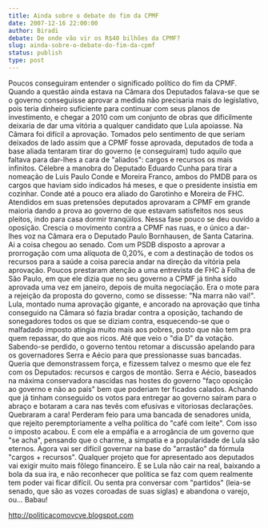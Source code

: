 ```yaml
---
title: Ainda sobre o debate do fim da CPMF
date: 2007-12-16 22:00:00
author: Biradi
debate: De onde vão vir os R$40 bilhões da CPMF?
slug: ainda-sobre-o-debate-do-fim-da-cpmf
status: publish 
type: post
---
```


Poucos conseguiram entender o significado político do fim da CPMF. Quando a questão ainda estava na Câmara dos Deputados falava-se que se o governo conseguisse aprovar a medida não precisaria mais do legislativo, pois teria dinheiro suficiente para continuar com seus planos de investimento, e chegar a 2010 com um conjunto de obras que dificilmente deixaria de dar uma vitória a qualquer candidato que Lula apoiasse. Na Câmara foi difícil a aprovação. Tomados pelo sentimento de que seriam deixados de lado assim que a CPMF fosse aprovada, deputados de toda a base aliada tentaram tirar do governo (e conseguiram) tudo aquilo que faltava para dar-lhes a cara de "aliados": cargos e recursos os mais infinitos. Célebre a manobra do Deputado Eduardo Cunha para tirar a nomeação de Luis Paulo Conde e Moreira Franco, ambos do PMDB para os cargos que haviam sido indicados há meses, e que o presidente insistia em cozinhar. Conde até a pouco era aliado do Garotinho e Moreira de FHC. Atendidos em suas pretensões deputados aprovaram a CPMF em grande maioria dando a prova ao governo de que estavam satisfeitos nos seus pleitos, indo para casa dormir tranqüilos. Nessa fase pouco se deu ouvido a oposição. Crescia o movimento contra a CPMF nas ruas, e o único a dar-lhes voz na Câmara era o Deputado Paulo Bornhausen, de Santa Catarina. Ai a coisa chegou ao senado. Com um PSDB disposto a aprovar a prorrogação com uma alíquota de 0,20%, e com a destinação de todos os recursos para a saúde a coisa parecia andar na direção da vitória pela aprovação. Poucos prestaram atenção a uma entrevista de FHC à Folha de São Paulo, em que ele dizia que no seu governo a CPMF já tinha sido aprovada uma vez em janeiro, depois de muita negociação. Era o mote para a rejeição da proposta do governo, como se dissesse: "Na marra não vai!". Lula, montado numa aprovação gigante, e ancorado na aprovação que tinha conseguido na Câmara só fazia bradar contra a oposição, tachando de sonegadores todos os que se diziam contra, esquecendo-se que o malfadado imposto atingia muito mais aos pobres, posto que não tem pra quem repassar, do que aos ricos. Até que veio o "dia D" da votação. Sabendo-se perdido, o governo tentou retomar a discussão apelando para os governadores Serra e Aécio para que pressionasse suas bancadas. Queria que demonstrassem força, e fizessem talvez o mesmo que ele fez com os Deputados: recursos e cargos de montão. Serra e Aécio, baseados na máxima conservadora nascidas nas hostes do governo "faço oposição ao governo e não ao país" bem que poderiam ter ficados calados. Achando que já tinham conseguido os votos para entregar ao governo saíram para o abraço e botaram a cara nas tevês com efusivas e vitoriosas declarações. Quebraram a cara! Perderam feio para uma bancada de senadores unida, que rejeito peremptoriamente a velha política do "café com leite". Com isso o imposto acabou. E com ele a empáfia e a arrogância de um governo que "se acha", pensando que o charme, a simpatia e a popularidade de Lula são eternos. Agora vai ser difícil governar na base do "arrastão" da fórmula "cargos + recursos". Qualquer projeto que for apresentado aos deputados vai exigir muito mais fôlego financeiro. E se Lula não cair na real, baixando a bola da sua ira, e não reconhecer que política se faz com quem realmente tem poder vai ficar difícil. Ou senta pra conversar com "partidos" (leia-se senado, que são as vozes coroadas de suas siglas) e abandona o varejo, ou... Babau!   

http://politicacomovcve.blogspot.com

